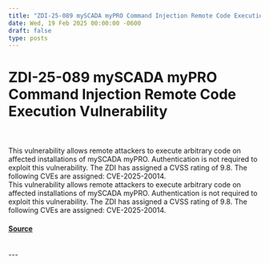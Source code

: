 ```yaml
---
title: "ZDI-25-089 mySCADA myPRO Command Injection Remote Code Execution Vulnerability"
date: Wed, 19 Feb 2025 00:00:00 -0600
draft: false
type: posts
---
```

# ZDI-25-089 mySCADA myPRO Command Injection Remote Code Execution Vulnerability

<br/>

<br/>
This vulnerability allows remote attackers to execute arbitrary code on affected installations of mySCADA myPRO. Authentication is not required to exploit this vulnerability. The ZDI has assigned a CVSS rating of 9.8. The following CVEs are assigned: CVE-2025-20014.
<br/>
This vulnerability allows remote attackers to execute arbitrary code on affected installations of mySCADA myPRO. Authentication is not required to exploit this vulnerability. The ZDI has assigned a CVSS rating of 9.8. The following CVEs are assigned: CVE-2025-20014.

#### [Source](http://www.zerodayinitiative.com/advisories/ZDI-25-089/)

<br/>
---
